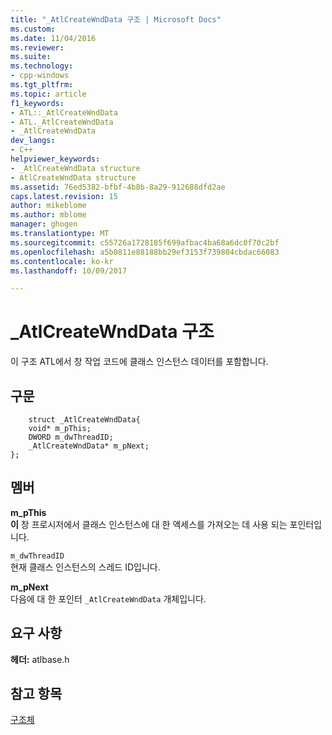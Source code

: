 ```yaml
---
title: "_AtlCreateWndData 구조 | Microsoft Docs"
ms.custom: 
ms.date: 11/04/2016
ms.reviewer: 
ms.suite: 
ms.technology:
- cpp-windows
ms.tgt_pltfrm: 
ms.topic: article
f1_keywords:
- ATL::_AtlCreateWndData
- ATL._AtlCreateWndData
- _AtlCreateWndData
dev_langs:
- C++
helpviewer_keywords:
- _AtlCreateWndData structure
- AtlCreateWndData structure
ms.assetid: 76ed5382-bfbf-4b8b-8a29-912688dfd2ae
caps.latest.revision: 15
author: mikeblome
ms.author: mblome
manager: ghogen
ms.translationtype: MT
ms.sourcegitcommit: c55726a1728185f699afbac4ba68a6dc0f70c2bf
ms.openlocfilehash: a5b0811e88188bb29ef3153f739804cbdac66083
ms.contentlocale: ko-kr
ms.lasthandoff: 10/09/2017

---
```

# <a name="atlcreatewnddata-structure"></a>_AtlCreateWndData 구조
이 구조 ATL에서 창 작업 코드에 클래스 인스턴스 데이터를 포함합니다.  
  
## <a name="syntax"></a>구문  
  
```
    struct _AtlCreateWndData{
    void* m_pThis;
    DWORD m_dwThreadID;
    _AtlCreateWndData* m_pNext;
};
```  
  
## <a name="members"></a>멤버  
 **m_pThis**  
 **이** 창 프로시저에서 클래스 인스턴스에 대 한 액세스를 가져오는 데 사용 되는 포인터입니다.  
  
 `m_dwThreadID`  
 현재 클래스 인스턴스의 스레드 ID입니다.  
  
 **m_pNext**  
 다음에 대 한 포인터 `_AtlCreateWndData` 개체입니다.  
  
## <a name="requirements"></a>요구 사항  
 **헤더:** atlbase.h  
  
## <a name="see-also"></a>참고 항목  
 [구조체](../../atl/reference/atl-structures.md)






